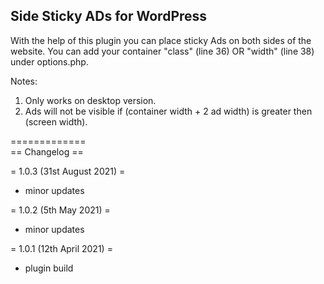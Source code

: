 ## Side Sticky ADs for WordPress
With the help of this plugin you can place sticky Ads on both sides of the website. You can add your container "class" (line 36) OR "width" (line 38) under options.php.

Notes:
1. Only works on desktop version.
2. Ads will not be visible if (container width + 2 ad width) is greater then (screen width).

=============\
== Changelog ==

= 1.0.3 (31st August 2021) =
* minor updates

= 1.0.2 (5th May 2021) =
* minor updates

= 1.0.1 (12th April 2021) =
* plugin build
